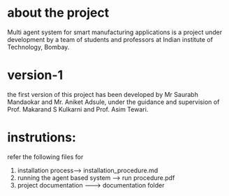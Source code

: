 # about the project
Multi agent system for smart manufacturing applications is a project under development by a team of students and professors at Indian institute of Technology, Bombay.

# version-1
the first version of this project has been developed by Mr Saurabh Mandaokar and Mr. Aniket Adsule,
under the guidance and supervision of Prof. Makarand S Kulkarni and Prof. Asim Tewari. 

# instrutions:
refer the following files for 

1. installation process--> installation_procedure.md
2. running the agent based system --> run procedure.pdf
3. project documentation ---> documentation folder


